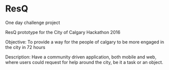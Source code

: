 # ResQ
One day challenge project

ResQ prototype for the City of Calgary Hackathon 2016

Objective: To provide a way for the people of calgary to be more engaged in the city in 72 hours

Description: 
Have a community driven application, both mobile and web, where users could request for help around the city, be it a task or an object. 


